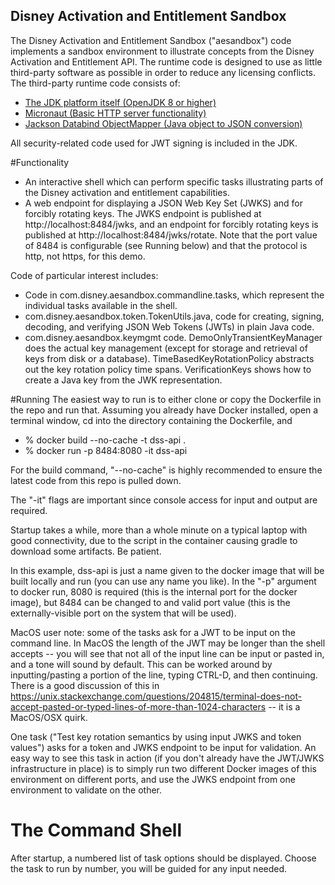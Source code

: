 ## Disney Activation and Entitlement Sandbox

The Disney Activation and Entitlement Sandbox ("aesandbox") code implements a sandbox environment to illustrate concepts from the Disney Activation and Entitlement API. The
runtime code is designed to use as little third-party software as possible in order to reduce any licensing conflicts.
The third-party runtime code consists of:
- [The JDK platform itself (OpenJDK 8 or higher)](https://openjdk.java.net/projects/jdk8/)
- [Micronaut (Basic HTTP server functionality)](https://micronaut.io)
- [Jackson Databind ObjectMapper (Java object to JSON conversion)](https://github.com/FasterXML/jackson-databind)

All security-related code used for JWT signing is included in the JDK.

#Functionality
- An interactive shell which can perform specific tasks illustrating parts of the Disney activation and entitlement
capabilities.
- A web endpoint for displaying a JSON Web Key Set (JWKS) and for forcibly rotating keys.  The JWKS endpoint is published at http://localhost:8484/jwks, and an endpoint for forcibly rotating keys is published at http://localhost:8484/jwks/rotate.  Note that the port value of 8484 is configurable (see Running below) and that the protocol is http, not https, for this demo.

Code of particular interest includes:
- Code in com.disney.aesandbox.commandline.tasks, which represent the individual tasks available in the shell.
- com.disney.aesandbox.token.TokenUtils.java, code for creating, signing, decoding, and verifying JSON Web Tokens (JWTs) in plain Java code.
- com.disney.aesandbox.keymgmt code.  DemoOnlyTransientKeyManager does the actual key management (except for storage
and retrieval of keys from disk or a database). TimeBasedKeyRotationPolicy abstracts out the key rotation policy
time spans. VerificationKeys shows how to create a Java key from the JWK representation.

#Running
The easiest way to run is to either clone or copy the Dockerfile in the repo and run that.  Assuming you already have Docker installed, open a terminal window, cd into the directory containing the Dockerfile, and
- % docker build --no-cache -t dss-api .
- % docker run -p 8484:8080 -it dss-api

For the build command, "--no-cache" is highly recommended to ensure the latest code from this repo is pulled down.

The "-it" flags are important since console access for input and output are required.

Startup takes a while, more than a whole minute on a typical laptop with good connectivity, due to the script in the container causing gradle to download some artifacts.  Be patient.

In this example, dss-api is just a name given to the docker image that will be built locally and run (you can use any name you like).  In the "-p" argument to docker run, 8080 is required (this is the internal port for the docker image), but 8484 can be changed to and valid port value (this is the externally-visible port on the system that will be used).

MacOS user note: some of the tasks ask for a JWT to be input on the command line.  In MacOS the length of the JWT may be longer than the shell accepts -- you will see that not all of the input line can be input or pasted in, and a tone will sound by default.  This can be worked around by inputting/pasting a portion of the line, typing CTRL-D, and then continuing.  There is a good discussion of this in https://unix.stackexchange.com/questions/204815/terminal-does-not-accept-pasted-or-typed-lines-of-more-than-1024-characters -- it is a MacOS/OSX quirk.

One task ("Test key rotation semantics by using input JWKS and token values") asks for a token and JWKS endpoint to be input for validation.  An easy way to see this task in action (if you don't already have the JWT/JWKS infrastructure in place) is to simply run two different Docker images of this environment on different ports, and use the JWKS endpoint from one environment to validate on the other. 

# The Command Shell

After startup, a numbered list of task options should be displayed.  Choose the task to run by number, you will be guided for any input needed.